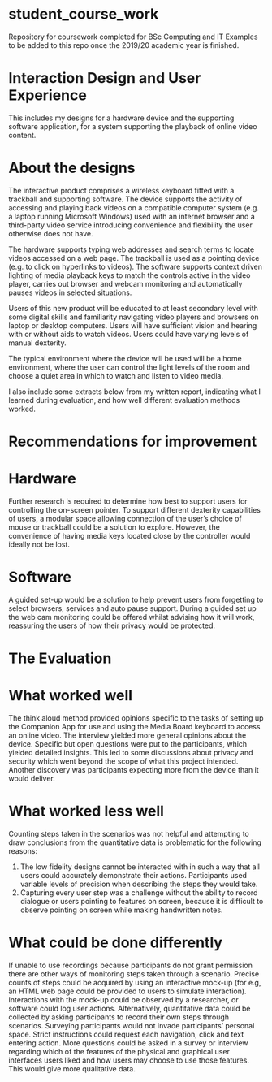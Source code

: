 # student_course_work
Repository for coursework completed for BSc Computing and IT
Examples to be added to this repo once the 2019/20 academic year is finished.

# Interaction Design and User Experience
This includes my designs for a hardware device and the supporting software application, for a system supporting the playback of online video content.

# About the designs
The interactive product comprises a wireless keyboard fitted with a trackball and supporting software. The device supports the activity of accessing and playing back videos on a compatible computer system (e.g. a laptop running Microsoft Windows) used with an internet browser and a third-party video service introducing convenience and flexibility the user otherwise does not have. 

The hardware supports typing web addresses and search terms to locate videos accessed on a web page. The trackball is used as a pointing device (e.g. to click on hyperlinks to videos). The software supports context driven lighting of media playback keys to match the controls active in the video player, carries out browser and webcam monitoring and automatically pauses videos in selected situations. 

Users of this new product will be educated to at least secondary level with some digital skills and familiarity navigating video players and browsers on laptop or desktop computers. Users will have sufficient vision and hearing with or without aids to watch videos. Users could have varying levels of manual dexterity. 

The typical environment where the device will be used will be a home environment, where the user can control the light levels of the room and choose a quiet area in which to watch and listen to video media. 


I also include some extracts below from my written report, indicating what I learned during evaluation, and how well different evaluation methods worked.

# Recommendations for improvement
# Hardware
Further research is required to determine how best to support users for controlling the on-screen pointer. To support different dexterity capabilities of users, a modular space allowing connection of the user’s choice of mouse or trackball could be a solution to explore. However, the convenience of having media keys located close by the controller would ideally not be lost.

# Software
A guided set-up would be a solution to help prevent users from forgetting to select browsers, services and auto pause support. During a guided set up the web cam monitoring could be offered whilst advising how it will work, reassuring the users of how their privacy would be protected.

# The Evaluation
# What worked well
The think aloud method provided opinions specific to the tasks of setting up the Companion App for use and using the Media Board keyboard to access an online video. The interview yielded more general opinions about the device. Specific but open questions were put to the participants, which yielded detailed insights. This led to some discussions about privacy and security which went beyond the scope of what this project intended. Another discovery was participants expecting more from the device than it would deliver.

# What worked less well
Counting steps taken in the scenarios was not helpful and attempting to draw conclusions from the quantitative data is problematic for the following reasons:
1.	The low fidelity designs cannot be interacted with in such a way that all users could accurately demonstrate their actions. Participants used variable levels of precision when describing the steps they would take. 
2.	Capturing every user step was a challenge without the ability to record dialogue or users pointing to features on screen, because it is difficult to observe pointing on screen while making handwritten notes.

# What could be done differently
If unable to use recordings because participants do not grant permission there are other ways of monitoring steps taken through a scenario. Precise counts of steps could be acquired by using an interactive mock-up (for e.g, an HTML web page could be provided to users to simulate interaction). Interactions with the mock-up could be observed by a researcher, or software could log user actions.
Alternatively, quantitative data could be collected by asking participants to record their own steps through scenarios. Surveying participants would not invade participants’ personal space. Strict instructions could request each navigation, click and text entering action.
More questions could be asked in a survey or interview regarding which of the features of the physical and graphical user interfaces users liked and how users may choose to use those features. This would give more qualitative data.

